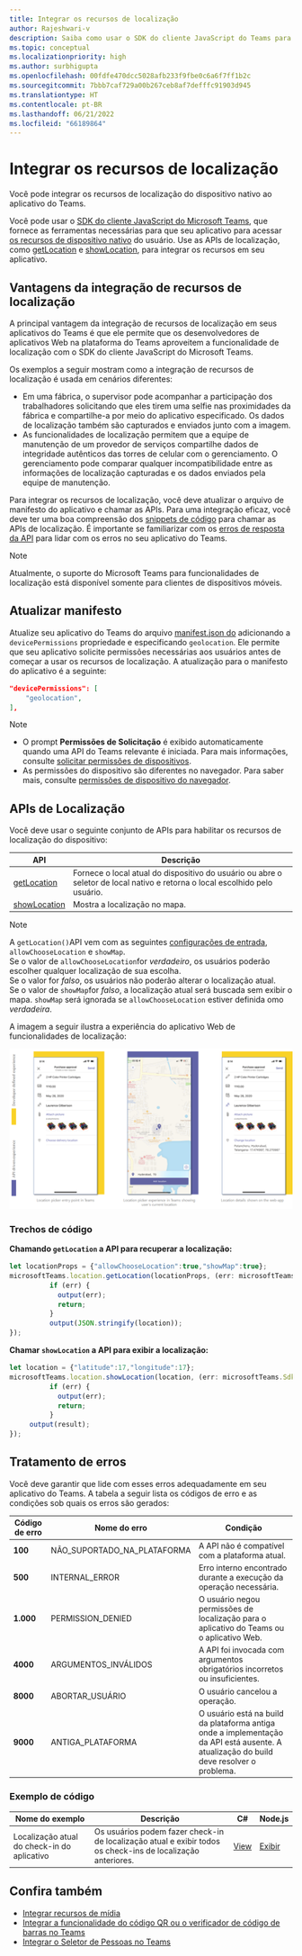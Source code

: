 ```yaml
---
title: Integrar os recursos de localização
author: Rajeshwari-v
description: Saiba como usar o SDK do cliente JavaScript do Teams para aproveitar os recursos de localização usando trechos de Código e amostras.
ms.topic: conceptual
ms.localizationpriority: high
ms.author: surbhigupta
ms.openlocfilehash: 00fdfe470dcc5028afb233f9fbe0c6a6f7ff1b2c
ms.sourcegitcommit: 7bbb7caf729a00b267ceb8af7defffc91903d945
ms.translationtype: HT
ms.contentlocale: pt-BR
ms.lasthandoff: 06/21/2022
ms.locfileid: "66189864"
---
```

# <a name="integrate-location-capabilities"></a>Integrar os recursos de localização

Você pode integrar os recursos de localização do dispositivo nativo ao aplicativo do Teams.  

Você pode usar o [SDK do cliente JavaScript do Microsoft Teams](/javascript/api/overview/msteams-client?view=msteams-client-js-latest&preserve-view=true), que fornece as ferramentas necessárias para que seu aplicativo para acessar [os recursos de dispositivo nativo](native-device-permissions.md) do usuário. Use as APIs de localização, como [getLocation](/javascript/api/@microsoft/teams-js/location.locationprops) e [showLocation](/javascript/api/@microsoft/teams-js/location.locationprops?), para integrar os recursos em seu aplicativo.

## <a name="advantages-of-integrating-location-capabilities"></a>Vantagens da integração de recursos de localização

A principal vantagem da integração de recursos de localização em seus aplicativos do Teams é que ele permite que os desenvolvedores de aplicativos Web na plataforma do Teams aproveitem a funcionalidade de localização com o SDK do cliente JavaScript do Microsoft Teams.

Os exemplos a seguir mostram como a integração de recursos de localização é usada em cenários diferentes:

* Em uma fábrica, o supervisor pode acompanhar a participação dos trabalhadores solicitando que eles tirem uma selfie nas proximidades da fábrica e compartilhe-a por meio do aplicativo especificado. Os dados de localização também são capturados e enviados junto com a imagem.
* As funcionalidades de localização permitem que a equipe de manutenção de um provedor de serviços compartilhe dados de integridade autênticos das torres de celular com o gerenciamento. O gerenciamento pode comparar qualquer incompatibilidade entre as informações de localização capturadas e os dados enviados pela equipe de manutenção.

Para integrar os recursos de localização, você deve atualizar o arquivo de manifesto do aplicativo e chamar as APIs. Para uma integração eficaz, você deve ter uma boa compreensão dos [snippets de código](#code-snippets) para chamar as APIs de localização.
É importante se familiarizar com os [erros de resposta da API](#error-handling) para lidar com os erros no seu aplicativo do Teams.

> [!NOTE]
> Atualmente, o suporte do Microsoft Teams para funcionalidades de localização está disponível somente para clientes de dispositivos móveis.

## <a name="update-manifest"></a>Atualizar manifesto

Atualize seu aplicativo do Teams do arquivo [ manifest.json do](../../resources/schema/manifest-schema.md#devicepermissions) adicionando a `devicePermissions` propriedade e especificando `geolocation`. Ele permite que seu aplicativo solicite permissões necessárias aos usuários antes de começar a usar os recursos de localização. A atualização para o manifesto do aplicativo é a seguinte:

``` json
"devicePermissions": [
    "geolocation",
],
```

> [!NOTE]
>
> * O prompt **Permissões de Solicitação** é exibido automaticamente quando uma API do Teams relevante é iniciada. Para mais informações, consulte [solicitar permissões de dispositivos](native-device-permissions.md).
> * As permissões do dispositivo são diferentes no navegador. Para saber mais, consulte [permissões de dispositivo do navegador](browser-device-permissions.md).

## <a name="location-apis"></a>APIs de Localização

Você deve usar o seguinte conjunto de APIs para habilitar os recursos de localização do dispositivo:

| API      | Descrição   |
| --- | --- |
|[getLocation](/javascript/api/@microsoft/teams-js/location.locationprops) | Fornece o local atual do dispositivo do usuário ou abre o seletor de local nativo e retorna o local escolhido pelo usuário. |
|[showLocation](/javascript/api/@microsoft/teams-js/location.locationprops?) | Mostra a localização no mapa. |

> [!NOTE]
> A `getLocation()`API vem com as seguintes [configurações de entrada](/javascript/api/@microsoft/teams-js/microsoftteams.location.locationprops), `allowChooseLocation` e `showMap`. <br/> Se o valor de `allowChooseLocation`for *verdadeiro*, os usuários poderão escolher qualquer localização de sua escolha.<br/>  Se o valor for *falso*, os usuários não poderão alterar o localização atual.<br/> Se o valor de `showMap`for *falso*, a localização atual será buscada sem exibir o mapa. `showMap` será ignorada se `allowChooseLocation` estiver definida omo *verdadeira*.

A imagem a seguir ilustra a experiência do aplicativo Web de funcionalidades de localização:

![experiência do aplicativo Web para recursos de localização](../../assets/images/tabs/location-capability.png)

### <a name="code-snippets"></a>Trechos de código

**Chamando `getLocation` a API para recuperar a localização:**

```javascript
let locationProps = {"allowChooseLocation":true,"showMap":true};
microsoftTeams.location.getLocation(locationProps, (err: microsoftTeams.SdkError, location: microsoftTeams.location.Location) => {
          if (err) {
            output(err);
            return;
          }
          output(JSON.stringify(location));
});
```

**Chamar `showLocation` a API para exibir a localização:**

```javascript
let location = {"latitude":17,"longitude":17};
microsoftTeams.location.showLocation(location, (err: microsoftTeams.SdkError, result: boolean) => {
          if (err) {
            output(err);
            return;
          }
     output(result);
});
```

## <a name="error-handling"></a>Tratamento de erros

Você deve garantir que lide com esses erros adequadamente em seu aplicativo do Teams. A tabela a seguir lista os códigos de erro e as condições sob quais os erros são gerados:

|Código de erro |  Nome do erro     | Condição|
| --------- | --------------- | -------- |
| **100** | NÃO_SUPORTADO_NA_PLATAFORMA | A API não é compatível com a plataforma atual.|
| **500** | INTERNAL_ERROR | Erro interno encontrado durante a execução da operação necessária.|
| **1.000** | PERMISSION_DENIED |O usuário negou permissões de localização para o aplicativo do Teams ou o aplicativo Web.|
| **4000** | ARGUMENTOS_INVÁLIDOS | A API foi invocada com argumentos obrigatórios incorretos ou insuficientes.|
| **8000** | ABORTAR_USUÁRIO |O usuário cancelou a operação.|
| **9000** | ANTIGA_PLATAFORMA | O usuário está na build da plataforma antiga onde a implementação da API está ausente. A atualização do build deve resolver o problema.|

### <a name="code-sample"></a>Exemplo de código

|Nome do exemplo | Descrição | C# | Node.js |
|----------------|-----------------|--------------|--------------|
| Localização atual do check-in do aplicativo | Os usuários podem fazer check-in de localização atual e exibir todos os check-ins de localização anteriores.| [View](https://github.com/OfficeDev/Microsoft-Teams-Samples/tree/main/samples/app-checkin-location/csharp) | [Exibir](https://github.com/OfficeDev/Microsoft-Teams-Samples/tree/main/samples/app-checkin-location/nodejs) |

## <a name="see-also"></a>Confira também

* [Integrar recursos de mídia](media-capabilities.md)
* [Integrar a funcionalidade do código QR ou o verificador de código de barras no Teams](qr-barcode-scanner-capability.md)
* [Integrar o Seletor de Pessoas no Teams](people-picker-capability.md)

